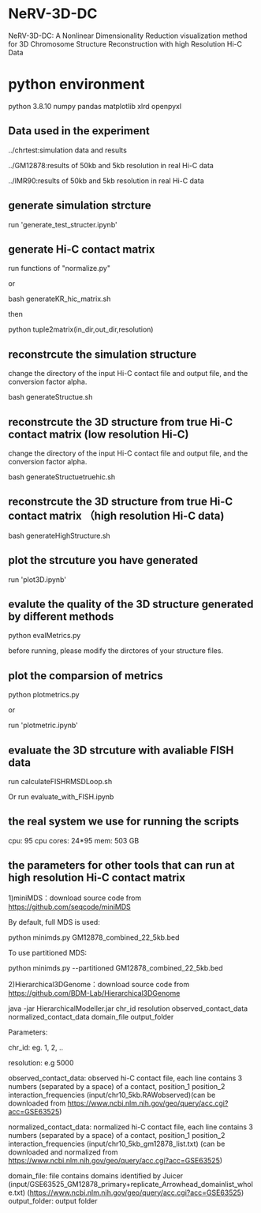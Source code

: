 # NeRV-3D-DC
NeRV-3D-DC: A Nonlinear Dimensionality Reduction visualization method for 3D Chromosome Structure Reconstruction with high Resolution Hi-C Data
# python environment
python 3.8.10
numpy
pandas
matplotlib
xlrd
openpyxl

## Data used in the experiment
../chrtest:simulation data and results

../GM12878:results of 50kb and 5kb resolution in real Hi-C data

../IMR90:results of 50kb and 5kb resolution in real Hi-C data
## generate simulation strcture
run 'generate_test_structer.ipynb'

## generate Hi-C contact matrix
run functions of "normalize.py"

or 

bash generateKR_hic_matrix.sh

then

python tuple2matrix(in_dir,out_dir,resolution)
## reconstrcute the simulation structure
change the directory of the input Hi-C contact file and output file, and the conversion factor alpha.

bash generateStructue.sh

## reconstrcute the 3D structure from true Hi-C contact matrix (low resolution Hi-C)

change the directory of the input Hi-C contact file and output file, and the conversion factor alpha.

bash generateStructuetruehic.sh

## reconstrcute the 3D structure from true Hi-C contact matrix （high resolution Hi-C data)
bash generateHighStructure.sh

## plot the strcuture you have generated
run 'plot3D.ipynb'

## evalute the quality of the 3D structure generated by different methods
python evalMetrics.py

before running, please modify the dirctores of your structure files.

## plot the comparsion of metrics
python plotmetrics.py

or

run 'plotmetric.ipynb' 

## evaluate the 3D strcuture with avaliable FISH data
run calculateFISHRMSDLoop.sh

Or run evaluate_with_FISH.ipynb

## the real system we use for running the scripts
cpu: 95
cpu cores: 24*95
mem: 503 GB

## the parameters for other tools that can run at high resolution Hi-C contact matrix

1)miniMDS：download source code from https://github.com/seqcode/miniMDS

By default, full MDS is used: 

python minimds.py GM12878_combined_22_5kb.bed

To use partitioned MDS:

python minimds.py --partitioned GM12878_combined_22_5kb.bed

2)Hierarchical3DGenome：download source code from https://github.com/BDM-Lab/Hierarchical3DGenome

java -jar HierarchicalModeller.jar chr_id resolution observed_contact_data normalized_contact_data domain_file output_folder

Parameters:

chr_id: eg. 1, 2, ..

resolution: e.g 5000

observed_contact_data: observed hi-C contact file, each line contains 3 numbers (separated by a space) of a contact, position_1 position_2 interaction_frequencies (input/chr10_5kb.RAWobserved)(can be downloaded from https://www.ncbi.nlm.nih.gov/geo/query/acc.cgi?acc=GSE63525)

normalized_contact_data: normalized hi-C contact file, each line contains 3 numbers (separated by a space) of a contact, position_1 position_2 interaction_frequencies (input/chr10_5kb_gm12878_list.txt) (can be downloaded and normalized from https://www.ncbi.nlm.nih.gov/geo/query/acc.cgi?acc=GSE63525)

domain_file: file contains domains identified by Juicer (input/GSE63525_GM12878_primary+replicate_Arrowhead_domainlist_whole.txt) (https://www.ncbi.nlm.nih.gov/geo/query/acc.cgi?acc=GSE63525)
output_folder: output folder



